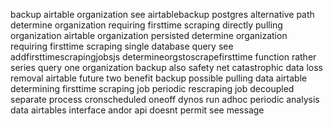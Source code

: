 backup airtable organization see airtablebackup postgres alternative path determine organization requiring firsttime scraping directly pulling organization airtable organization persisted determine organization requiring firsttime scraping single database query see addfirsttimescrapingjobsjs determineorgstoscrapefirsttime function rather series query one organization backup also safety net catastrophic data loss removal airtable future two benefit backup possible pulling data airtable determining firsttime scraping job periodic rescraping job decoupled separate process cronscheduled oneoff dynos run adhoc periodic analysis data airtables interface andor api doesnt permit see message